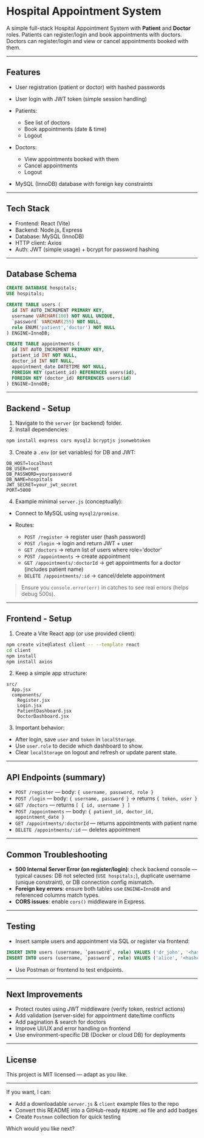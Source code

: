 # Hospital Appointment System

A simple full-stack Hospital Appointment System with **Patient** and **Doctor** roles. Patients can register/login and book appointments with doctors. Doctors can register/login and view or cancel appointments booked with them.

---

## Features

* User registration (patient or doctor) with hashed passwords
* User login with JWT token (simple session handling)
* Patients:

  * See list of doctors
  * Book appointments (date & time)
  * Logout
* Doctors:

  * View appointments booked with them
  * Cancel appointments
  * Logout
* MySQL (InnoDB) database with foreign key constraints

---

## Tech Stack

* Frontend: React (Vite)
* Backend: Node.js, Express
* Database: MySQL (InnoDB)
* HTTP client: Axios
* Auth: JWT (simple usage) + bcrypt for password hashing

---

## Database Schema

```sql
CREATE DATABASE hospitals;
USE hospitals;

CREATE TABLE users (
  id INT AUTO_INCREMENT PRIMARY KEY,
  username VARCHAR(100) NOT NULL UNIQUE,
  `password` VARCHAR(255) NOT NULL,
  role ENUM('patient','doctor') NOT NULL
) ENGINE=InnoDB;

CREATE TABLE appointments (
  id INT AUTO_INCREMENT PRIMARY KEY,
  patient_id INT NOT NULL,
  doctor_id INT NOT NULL,
  appointment_date DATETIME NOT NULL,
  FOREIGN KEY (patient_id) REFERENCES users(id),
  FOREIGN KEY (doctor_id) REFERENCES users(id)
) ENGINE=InnoDB;
```

---

## Backend - Setup

1. Navigate to the `server` (or backend) folder.
2. Install dependencies:

```bash
npm install express cors mysql2 bcryptjs jsonwebtoken
```

3. Create a `.env` (or set variables) for DB and JWT:

```
DB_HOST=localhost
DB_USER=root
DB_PASSWORD=yourpassword
DB_NAME=hospitals
JWT_SECRET=your_jwt_secret
PORT=5000
```

4. Example minimal `server.js` (conceptually):

* Connect to MySQL using `mysql2/promise`.
* Routes:

  * `POST /register` → register user (hash password)
  * `POST /login` → login and return JWT + user
  * `GET /doctors` → return list of users where role='doctor'
  * `POST /appointments` → create appointment
  * `GET /appointments/:doctorId` → get appointments for a doctor (includes patient name)
  * `DELETE /appointments/:id` → cancel/delete appointment

> Ensure you `console.error(err)` in catches to see real errors (helps debug 500s).

---

## Frontend - Setup

1. Create a Vite React app (or use provided client):

```bash
npm create vite@latest client -- --template react
cd client
npm install
npm install axios
```

2. Keep a simple app structure:

```
src/
  App.jsx
  components/
    Register.jsx
    Login.jsx
    PatientDashboard.jsx
    DoctorDashboard.jsx
```

3. Important behavior:

* After login, save `user` and `token` in `localStorage`.
* Use `user.role` to decide which dashboard to show.
* Clear `localStorage` on logout and refresh or update parent state.

---

## API Endpoints (summary)

* `POST /register` — body: `{ username, password, role }`
* `POST /login` — body: `{ username, password }` → returns `{ token, user }`
* `GET /doctors` — returns `[ { id, username } ]`
* `POST /appointments` — body: `{ patient_id, doctor_id, appointment_date }`
* `GET /appointments/:doctorId` — returns appointments with patient name
* `DELETE /appointments/:id` — deletes appointment

---

## Common Troubleshooting

* **500 Internal Server Error (on register/login)**: check backend console — typical causes: DB not selected (`USE hospitals;`), duplicate username (unique constraint), or DB connection config mismatch.
* **Foreign key errors**: ensure both tables use `ENGINE=InnoDB` and referenced columns match types.
* **CORS issues**: enable `cors()` middleware in Express.

---

## Testing

* Insert sample users and appointment via SQL or register via frontend:

```sql
INSERT INTO users (username, `password`, role) VALUES ('dr_john', '<hashed>', 'doctor');
INSERT INTO users (username, `password`, role) VALUES ('alice', '<hashed>', 'patient');
```

* Use Postman or frontend to test endpoints.

---

## Next Improvements

* Protect routes using JWT middleware (verify token, restrict actions)
* Add validation (server-side) for appointment date/time conflicts
* Add pagination & search for doctors
* Improve UI/UX and error handling on frontend
* Use environment-specific DB (Docker or cloud DB) for deployments

---

## License

This project is MIT licensed — adapt as you like.

---

If you want, I can:

* Add a downloadable `server.js` & `client` example files to the repo
* Convert this README into a GitHub-ready `README.md` file and add badges
* Create `Postman` collection for quick testing

Which would you like next?
